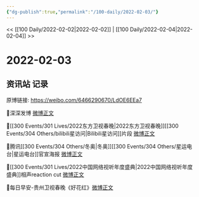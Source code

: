 ```yaml
---
{"dg-publish":true,"permalink":"/100-daily/2022-02-03/"}
---
```



<< [[100 Daily/2022-02-02\|2022-02-02]] | [[100 Daily/2022-02-04\|2022-02-04]] >>

# 2022-02-03

## 资讯站 记录

原博链接: https://weibo.com/6466290670/LdOE6EEa7

💫深深发博 [微博正文](https://m.weibo.cn/6466290670/4732902807438107)

💫[[300 Events/301 Lives/2022东方卫视春晚\|2022东方卫视春晚]][[300 Events/304 Others/bilibili星访问\|Bilibili星访问]]片段 [微博正文](https://m.weibo.cn/6466290670/4732764194080990)

💫腾讯[[300 Events/304 Others/冬奥\|冬奥]][[300 Events/304 Others/星运电台\|星运电台]]官宣海报 [微博正文](https://m.weibo.cn/6466290670/4732742845862841)

💫[[300 Events/301 Lives/2022中国网络视听年度盛典\|2022中国网络视听年度盛典]]相声reaction cut [微博正文](https://m.weibo.cn/6466290670/4732733521134105)

💫每日早安-贵州卫视春晚《好花红》[微博正文](https://m.weibo.cn/6466290670/4732714060613780)
